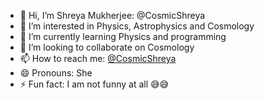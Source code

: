 - 👋 Hi, I’m Shreya Mukherjee: @CosmicShreya
- 👀 I’m interested in Physics, Astrophysics and Cosmology
- 🌱 I’m currently learning Physics and programming
- 💞️ I’m looking to collaborate on Cosmology
- 📫 How to reach me: [@CosmicShreya](https://github.com/CosmicShreya/CosmicShreya)
- 😄 Pronouns: She
- ⚡ Fun fact: I am not funny at all 😅😅

<!---
CosmicShreya/CosmicShreya is a ✨ special ✨ repository because its `README.md` (this file) appears on your GitHub profile.
You can click the Preview link to take a look at your changes.
--->
